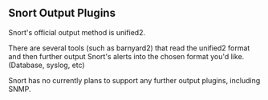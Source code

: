 ## Snort Output Plugins ##

Snort's official output method is unified2.  

There are several tools (such as barnyard2) that read the unified2 format and then further output Snort's alerts into the chosen format you'd like.  (Database, syslog, etc)

Snort has no currently plans to support any further output plugins, including SNMP.
